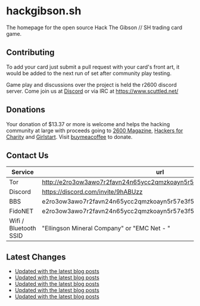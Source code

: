 # hackgibson.sh
The homepage for the open source Hack The Gibson // SH trading card game.


## Contributing

To add your card just submit a pull request with your card's front art, it would be added to the next run of set after community play testing.

Game play and discussions over the project is held the r2600 discord server. Come join us at [Discord](https://discord.com/invite/9hABUzz) or via IRC at https://www.scuttled.net/


## Donations

Your donation of $13.37 or more is welcome and helps the hacking community at large with proceeds going to [2600 Magazine](https://2600.com/), [Hackers for Charity](https://hackersforcharity.org) and [Girlstart](https://girlstart.org).  Visit [buymeacoffee](https://www.buymeacoffee.com/hackgibson.sh) to donate.


## Contact Us

Service | url
-|-
Tor | http://e2ro3ow3awo7r2favn24n65ycc2qmzkoayn5r57e3f56nvjwdcgg32ad.onion
Discord | https://discord.com/invite/9hABUzz
BBS | e2ro3ow3awo7r2favn24n65ycc2qmzkoayn5r57e3f56nvjwdcgg32ad.onion:23
FidoNET | e2ro3ow3awo7r2favn24n65ycc2qmzkoayn5r57e3f56nvjwdcgg32ad.onion:24554
Wifi / Bluetooth SSID | "Ellingson Mineral Company" or "EMC Net - <fidonet address>"

## Latest Changes
<!-- BLOG-POST-LIST:START -->
- [Updated with the latest blog posts](https://github.com/DFW2600/hackgibson.sh/commit/9859ec64faddc3f32d23fd62f249989327b68cae)
- [Updated with the latest blog posts](https://github.com/DFW2600/hackgibson.sh/commit/ceb81e40a7c62a90adacd35211320553a23ac79c)
- [Updated with the latest blog posts](https://github.com/DFW2600/hackgibson.sh/commit/68a80d0d327a9d76e8acce4bd5e00b60298cdd8f)
- [Updated with the latest blog posts](https://github.com/DFW2600/hackgibson.sh/commit/7f74bb38ebd8f536da2bd22d73146de50306c6a5)
- [Updated with the latest blog posts](https://github.com/DFW2600/hackgibson.sh/commit/ccfa400cda360ff76d8d9820a0db9dc4ceb448df)
<!-- BLOG-POST-LIST:END -->
